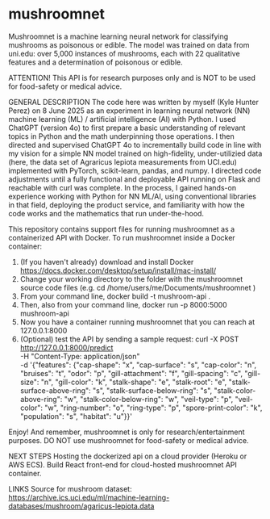 # mushroomnet
Mushroomnet is a machine learning neural network for classifying mushrooms as poisonous or edible. The model was trained on data from uni.edu: over 5,000 instances of mushrooms, each with 22 qualitative features and a determination of poisonous or edible. 

ATTENTION! This API is for research purposes only and is NOT to be used for food-safety or medical advice.

GENERAL DESCRIPTION
The code here was written by myself (Kyle Hunter Perez) on 8 June 2025 as an experiment in learning neural network (NN) machine learning (ML) / artificial intelligence (AI) with Python. I used ChatGPT (version 4o) to first prepare a basic understanding of relevant topics in Python and the math underpinning those operations. I then directed and supervised ChatGPT 4o to incrementally build code in line with my vision for a simple NN model trained on high-fidelity, under-utilizied data (here, the data set of Agraricus lepiota measurements from UCI.edu) implemented with PyTorch, scikit-learn, pandas, and numpy. I directed code adjustments until a fully functional and deployable API running on Flask and reachable with curl was complete. In the process, I gained hands-on experience working with Python for NN ML/AI, using conventional libraries in that field, deploying the product service, and familiarity with how the code works and the mathematics that run under-the-hood.

This repository contains support files for running mushroomnet as a containerized API with Docker.
To run mushroomnet inside a Docker container:
1. (If you haven't already) download and install Docker https://docs.docker.com/desktop/setup/install/mac-install/
2. Change your working directory to the folder with the mushroomnet source code files (e.g. cd /home/users/me/Documents/mushroomnet )
3. From your command line, docker build -t mushroom-api .
4. Then, also from your command line, docker run -p 8000:5000 mushroom-api
5. Now you have a container running mushroomnet that you can reach at 127.0.0.1:8000
6. (Optional) test the API by sending a sample request:
curl -X POST http://127.0.0.1:8000/predict \
     -H "Content-Type: application/json" \
     -d '{"features": {"cap-shape": "x", "cap-surface": "s", "cap-color": "n", "bruises": "t", "odor": "p", "gill-attachment": "f", "gill-spacing": "c", "gill-size": "n", "gill-color": "k", "stalk-shape": "e", "stalk-root": "e", "stalk-surface-above-ring": "s", "stalk-surface-below-ring": "s", "stalk-color-above-ring": "w", "stalk-color-below-ring": "w", "veil-type": "p", "veil-color": "w", "ring-number": "o", "ring-type": "p", "spore-print-color": "k", "population": "s", "habitat": "u"}}'

Enjoy!
And remember, mushroomnet is only for research/entertainment purposes. DO NOT use mushroomnet for food-safety or medical advice.


NEXT STEPS
Hosting the dockerized api on a cloud provider (Heroku or AWS ECS).
Build React front-end for cloud-hosted mushroomnet API container.

LINKS
Source for mushroom dataset: https://archive.ics.uci.edu/ml/machine-learning-databases/mushroom/agaricus-lepiota.data
